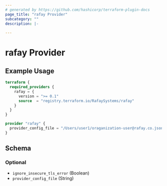 ```yaml
---
# generated by https://github.com/hashicorp/terraform-plugin-docs
page_title: "rafay Provider"
subcategory: ""
description: |-
  
---
```


# rafay Provider



## Example Usage

```terraform
terraform {
  required_providers {
    rafay = {
      version = ">= 0.1"
      source  = "registry.terraform.io/RafaySystems/rafay"
    }
  }
}

provider "rafay" {
  provider_config_file = "/Users/user1/oraganization-user@rafay.co.json"
}
```

<!-- schema generated by tfplugindocs -->
## Schema

### Optional

- `ignore_insecure_tls_error` (Boolean)
- `provider_config_file` (String)
